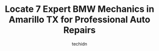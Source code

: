 ---
layout: ampstory
image: https://images.unsplash.com/photo-1530675706010-bc677ce30ab6?ixlib=rb-4.0.3&ixid=MnwxMjA3fDB8MHxwaG90by1wYWdlfHx8fGVufDB8fHx8&auto=format&fit=crop&w=640&h=853&q=80
author: techidn
featured: false
description: When it comes to finding reliable automotive experts in Amarillo TX, USA, look no further than the 7 best BMW Mechanic in the area. With their exceptional skills and dedication to providing 
title: Locate 7 Expert BMW Mechanics in Amarillo TX for Professional Auto Repairs
cover:
   title: Locate 7 Expert BMW Mechanics in Amarillo TX for Professional Auto Repairs
   subtitle: Rickpate
   background: https://images.unsplash.com/photo-1530675706010-bc677ce30ab6?ixlib=rb-4.0.3&ixid=MnwxMjA3fDB8MHxwaG90by1wYWdlfHx8fGVufDB8fHx8&auto=format&fit=crop&w=640&h=853&q=80

pages: 
 - layout: thirds
   top: <h1>#1 Aardvark Automotive</h1>
   bottom: "<p>Wow I was floored by the outstanding service we received from Aardvark. We had some RV problems while on our roadtrip across country (right before Aardvark was closing fo</p>"
   background: https://www.knot35.com/toplist/wp-content/uploads/2023/06/best-bmw-mechanic-1-in-amarillo-tx-1685832009.jpeg
   backgroundblur: true
 - layout: thirds
   top: <h1>#2 Barneys Auto Service</h1>
   bottom: "<p>810 N Western St, Amarillo, TX 79106, United States</p>"
   background: https://www.knot35.com/toplist/wp-content/uploads/2023/06/best-bmw-mechanic-2-in-amarillo-tx-1685832009.jpeg
   cta:
      link: https://www.knot35.com/toplist/locate-7-expert-bmw-mechanics-in-amarillo-tx-for-professional-auto-repairs/
      text: Locate 7 Expert BMW Mechanics in Amarillo TX for Professional Auto Repairs
 - layout: thirds
   top: <h1>#3 Panhandle Eurotech Automotive</h1>
   bottom: "<p>5562 Bluebird St, Amarillo, TX 79109, United States</p>"
   background: https://www.knot35.com/toplist/wp-content/uploads/2023/06/best-bmw-mechanic-3-in-amarillo-tx-1685832010.jpeg
   cta:
      link: https://www.knot35.com/toplist/locate-7-expert-bmw-mechanics-in-amarillo-tx-for-professional-auto-repairs/
      text: Locate 7 Expert BMW Mechanics in Amarillo TX for Professional Auto Repairs
 - layout: thirds
   top: <h1>#4 Autoplex BMW</h1>
   bottom: "<p>4700 Canyon Dr, Amarillo, TX 79109, United States</p>"
   background: https://images.unsplash.com/photo-1527067829737-402993088e6b?ixlib=rb-4.0.3&ixid=MnwxMjA3fDB8MHxwaG90by1wYWdlfHx8fGVufDB8fHx8&auto=format&fit=crop&w=640&h=853&q=80
   cta:
      link: https://www.knot35.com/toplist/locate-7-expert-bmw-mechanics-in-amarillo-tx-for-professional-auto-repairs/
      text: Locate 7 Expert BMW Mechanics in Amarillo TX for Professional Auto Repairs
 - layout: thirds
   top: <h1>#5 Johns Auto Repair</h1>
   bottom: "<p>2100 S Wilson St, Amarillo, TX 79103, United States</p>"
   background: https://images.unsplash.com/photo-1484589065579-248aad0d8b13?ixlib=rb-4.0.3&ixid=MnwxMjA3fDB8MHxwaG90by1wYWdlfHx8fGVufDB8fHx8&auto=format&fit=crop&w=640&h=853&q=80
   cta:
      link: https://www.knot35.com/toplist/locate-7-expert-bmw-mechanics-in-amarillo-tx-for-professional-auto-repairs/
      text: Locate 7 Expert BMW Mechanics in Amarillo TX for Professional Auto Repairs
 - layout: thirds
   top: <h1>#6 APR1 Automotive Performance & Repair</h1>
   bottom: "<p>4470 Canyon Dr, Amarillo, TX 79109, United States</p>"
   background: https://images.unsplash.com/photo-1595364397663-fca4f075d796?ixlib=rb-4.0.3&ixid=MnwxMjA3fDB8MHxwaG90by1wYWdlfHx8fGVufDB8fHx8&auto=format&fit=crop&w=640&h=853&q=80
   cta:
      link: https://www.knot35.com/toplist/locate-7-expert-bmw-mechanics-in-amarillo-tx-for-professional-auto-repairs/
      text: Locate 7 Expert BMW Mechanics in Amarillo TX for Professional Auto Repairs
 - layout: thirds
   top: <h1>#7 Brinlees Automotive</h1>
   bottom: "<p>778 N Grand St, Amarillo, TX 79107, United States</p>"
   background: https://images.unsplash.com/photo-1620421680010-0766ff230392?ixlib=rb-4.0.3&ixid=MnwxMjA3fDB8MHxwaG90by1wYWdlfHx8fGVufDB8fHx8&auto=format&fit=crop&w=640&h=853&q=80
   cta:
      link: https://www.knot35.com/toplist/locate-7-expert-bmw-mechanics-in-amarillo-tx-for-professional-auto-repairs/
      text: Locate 7 Expert BMW Mechanics in Amarillo TX for Professional Auto Repairs
 - layout: thirds
   middle: Continue reading...
   background: https://images.unsplash.com/photo-1609083590460-7b8cc0ca65f8?ixlib=rb-4.0.3&ixid=MnwxMjA3fDB8MHxwaG90by1wYWdlfHx8fGVufDB8fHx8&auto=format&fit=crop&w=640&h=853&q=80
   cta:
      link: https://www.knot35.com/toplist/locate-7-expert-bmw-mechanics-in-amarillo-tx-for-professional-auto-repairs/
      text: Locate 7 Expert BMW Mechanics in Amarillo TX for Professional Auto Repairs
      
---